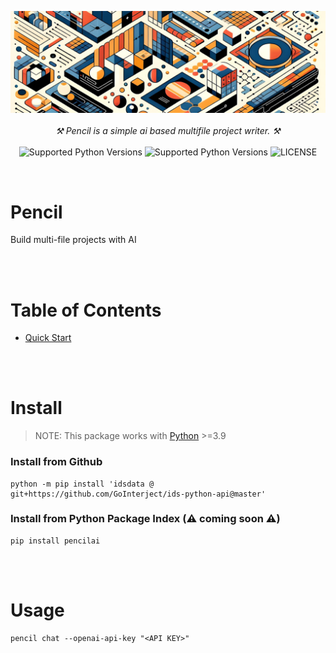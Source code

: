 
<p align="center">
    <img src="./banner.png" />
    <br />
    <br />
    <i>
    ⚒️ Pencil is a simple ai based multifile project writer. ⚒️
    </i>
    <br />
    <br />
    <img
        src="https://img.shields.io/badge/v0.1.0-white?color=black&style=for-the-badge&logo=git"
        alt="Supported Python Versions"
    />
    <img
        src="https://img.shields.io/badge/3.12-white?color=black&style=for-the-badge&logo=python"
        alt="Supported Python Versions"
    />
    <!-- <img
        src="https://img.shields.io/badge/Powered by FASTAPI-black?color=black&style=for-the-badge&logo=fastapi"
        alt="We Support FastAPI"
    /> -->
    <img
        src="https://img.shields.io/badge/📜MIT-black?color=black&style=for-the-badge"
        alt="LICENSE"
    />
</p>

<br>

# Pencil

Build multi-file projects with AI

<br>
<br>

# Table of Contents
- [Quick Start](#install)


<br>
<br>

# Install
> NOTE: This package works with [Python](https://www.python.org/downloads/) >=3.9

### Install from Github

```
python -m pip install 'idsdata @ git+https://github.com/GoInterject/ids-python-api@master'
```

### Install from Python Package Index (⚠️ coming soon ⚠️)
```
pip install pencilai
```

<br>
<br>

# Usage

```
pencil chat --openai-api-key "<API KEY>"
```